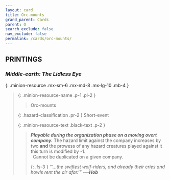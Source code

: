```yaml
---
layout: card
title: Orc-mounts
grand_parent: Cards
parent: O
search_exclude: false
nav_exclude: false
permalink: /cards/orc-mounts/
---
```


## PRINTINGS


### _Middle-earth: The Lidless Eye_

{: .minion-resource .mx-sm-6 .mx-md-8 .mx-lg-10 .mb-4 }
> {: .minion-resource-name .p-1 .pl-2 }
> > <div class="hazard-mp"></div>
> > <div class="card-name">Orc-mounts</div>
>
> {: .hazard-classification .pr-2 }
> Short-event
>
> {: .minion-resource-text .black-text .p-2 }
> > ***Playable during the organization phase on a moving overt company.*** The hazard limit against the company increases by two **and** the prowess of any hazard creatures played against it this turn is modified by -1. <br>&ensp;Cannot be duplicated on a given company. 
> > 
> > {: .fs-3 } 
> > _“‘...the swiftest wolf-riders, and already their cries and howls rent the air afar.’”_ ***---&#65279;Hob*** 
> 
